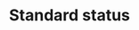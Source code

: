 ---
title: 'Standard status'
field: 'is.identifier.standardStatus'
slug: 'is-identifier-standardstatus'
description: 'Status of development of a standard'
comment: 'Select from control list'
required: False
vocabulary: 'vocabulary.txt'
module: 'Status'
cluster: 'Global'
policy: 'Controlled value. Single select from control list.'
layout: 'home'
---